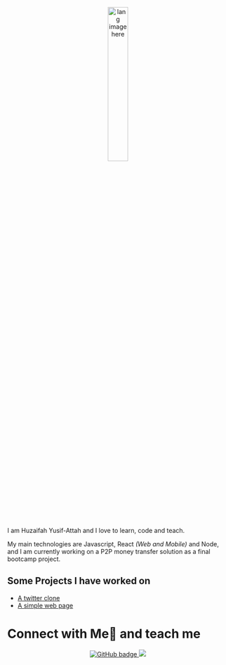 <p align="center"><img width="30%" src="https://github.com/alansmathew/alansmathew/raw/master/lang.gif" alt="lang image here" /></p>

I am Huzaifah Yusif-Attah and I love to learn, code and teach.

My main technologies are Javascript, React <em> (Web and Mobile)</em> and Node, and I am currently working on a P2P money transfer solution as a final bootcamp project.

## Some Projects I have worked on

- [A twitter clone](https://elated-bassi-e2fb8d.netlify.app/)
- [A simple web page](https://hopeful-engelbart-d38ae6.netlify.app/)


# Connect with Me🤝 and teach me 


<p align="center">
  <a href="https://github.com/huzaifah050">
    <img src="https://img.shields.io/twitter/follow/umfrumf?label=Twitter&logo=twitter&style=for-the-badge" alt="GitHub badge" />
  </a>
  <a href="http://twitter.com/umfrumf">
    <img src="https://img.shields.io/github/followers/huzaifah050?label=Followers&logo=GitHub&style=for-the-badge" />
  </a>
</p>





<!--
**huzaifah050/huzaifah050** is a ✨ _special_ ✨ repository because its `README.md` (this file) appears on your GitHub profile.

Here are some ideas to get you started:

- 🔭 I’m currently working on ...
- 🌱 I’m currently learning ...
- 👯 I’m looking to collaborate on ...
- 🤔 I’m looking for help with ...
- 💬 Ask me about ...
- 📫 How to reach me: ...
- 😄 Pronouns: ...
- ⚡ Fun fact: ...
-->
